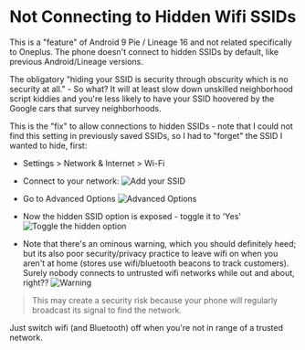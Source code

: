 # Not Connecting to Hidden Wifi SSIDs

This is a "feature" of Android 9 Pie / Lineage 16 and not related specifically to Oneplus. The phone doesn't connect to hidden SSIDs by default, like previous Android/Lineage versions.

The obligatory "hiding your SSID is security through obscurity which is no security at all." - So what? It will at least slow down unskilled neighborhood script kiddies and you're less likely to have your SSID hoovered by the Google cars that survey neighborhoods.

This is the "fix" to allow connections to hidden SSIDs - note that I could not find this setting in previously saved SSIDs, so I had to "forget" the SSID I wanted to hide, first:

- Settings > Network & Internet > Wi-Fi
- Connect to your network:
  ![Add your SSID](img/ssid1.png)

- Go to Advanced Options
  ![Advanced Options](img/ssid2.png)

- Now the hidden SSID option is exposed - toggle it to 'Yes'
  ![Toggle the hidden option](img/ssid3.png)

- Note that there's an ominous warning, which you should definitely heed; but its also poor security/privacy practice to leave wifi on when you aren't at home (stores use wifi/bluetooth beacons to track customers). Surely nobody connects to untrusted wifi networks while out and about, right??
  ![Warning](img/ssid4.png)

> This may create a security risk because your phone will regularly broadcast its signal to find the network.

Just switch wifi (and Bluetooth) off when you're not in range of a trusted network.
